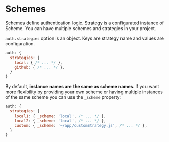 # Schemes

Schemes define authentication logic. Strategy is a configurated instance of Scheme. You can have multiple schemes and strategies in your project.

`auth.strategies` option is an object. Keys are strategy name and values are configuration.

```js
auth: {
  strategies: {
    local: { /* ... */ },
    github: { /* ... */ },
  }
}
```

By default, **instance names are the same as scheme names**. If you want more flexibility by providing your own scheme or having multiple instances of the same scheme you can use the `_scheme` property:

```js
auth: {
  strategies: {
    local1: { _scheme: 'local', /* ... */ },
    local2: { _scheme: 'local', /* ... */ },
    custom: { _scheme: '~/app/customStrategy.js', /* ... */ },
  }
}
```
